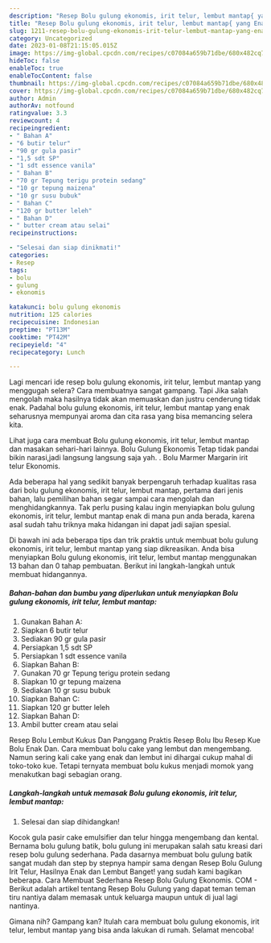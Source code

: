 ```yaml
---
description: "Resep Bolu gulung ekonomis, irit telur, lembut mantap{ yang Enak,  Menu Buat lebaran"
title: "Resep Bolu gulung ekonomis, irit telur, lembut mantap{ yang Enak,  Menu Buat lebaran"
slug: 1211-resep-bolu-gulung-ekonomis-irit-telur-lembut-mantap-yang-enak-menu-buat-lebaran
category: Uncategorized
date: 2023-01-08T21:15:05.015Z
image: https://img-global.cpcdn.com/recipes/c07084a659b71dbe/680x482cq70/bolu-gulung-ekonomis-irit-telur-lembut-mantap-foto-resep-utama.jpg
hideToc: false
enableToc: true
enableTocContent: false
thumbnail: https://img-global.cpcdn.com/recipes/c07084a659b71dbe/680x482cq70/bolu-gulung-ekonomis-irit-telur-lembut-mantap-foto-resep-utama.jpg
cover: https://img-global.cpcdn.com/recipes/c07084a659b71dbe/680x482cq70/bolu-gulung-ekonomis-irit-telur-lembut-mantap-foto-resep-utama.jpg
author: Admin
authorAv: notfound
ratingvalue: 3.3
reviewcount: 4
recipeingredient:
- " Bahan A"
- "6 butir telur"
- "90 gr gula pasir"
- "1,5 sdt SP"
- "1 sdt essence vanila"
- " Bahan B"
- "70 gr Tepung terigu protein sedang"
- "10 gr tepung maizena"
- "10 gr susu bubuk"
- " Bahan C"
- "120 gr butter leleh"
- " Bahan D"
- " butter cream atau selai"
recipeinstructions:

- "Selesai dan siap dinikmati!"
categories:
- Resep
tags:
- bolu
- gulung
- ekonomis

katakunci: bolu gulung ekonomis 
nutrition: 125 calories
recipecuisine: Indonesian
preptime: "PT13M"
cooktime: "PT42M"
recipeyield: "4"
recipecategory: Lunch

---
```



Lagi mencari ide resep bolu gulung ekonomis, irit telur, lembut mantap yang menggugah selera? Cara membuatnya sangat gampang. Tapi Jika salah mengolah maka hasilnya tidak akan memuaskan dan justru cenderung tidak enak. Padahal bolu gulung ekonomis, irit telur, lembut mantap yang enak seharusnya mempunyai aroma dan cita rasa yang bisa memancing selera kita.


Lihat juga cara membuat Bolu gulung ekonomis, irit telur, lembut mantap dan masakan sehari-hari lainnya. Bolu Gulung Ekonomis Tetap tidak pandai bikin narasi,jadi langsung langsung saja yah. . Bolu Marmer Margarin irit telur Ekonomis.

Ada beberapa hal yang sedikit banyak berpengaruh terhadap kualitas rasa dari bolu gulung ekonomis, irit telur, lembut mantap, pertama dari jenis bahan, lalu pemilihan bahan segar sampai cara mengolah dan menghidangkannya. Tak perlu pusing kalau ingin menyiapkan bolu gulung ekonomis, irit telur, lembut mantap enak di mana pun anda berada, karena asal sudah tahu triknya maka hidangan ini dapat jadi sajian spesial.


Di bawah ini ada beberapa tips dan trik praktis untuk membuat bolu gulung ekonomis, irit telur, lembut mantap yang siap dikreasikan. Anda bisa menyiapkan Bolu gulung ekonomis, irit telur, lembut mantap menggunakan 13 bahan dan 0 tahap pembuatan. Berikut ini langkah-langkah untuk membuat hidangannya.

<!--inarticleads1-->

##### Bahan-bahan dan bumbu yang diperlukan untuk menyiapkan Bolu gulung ekonomis, irit telur, lembut mantap:

1. Gunakan  Bahan A:
1. Siapkan 6 butir telur
1. Sediakan 90 gr gula pasir
1. Persiapkan 1,5 sdt SP
1. Persiapkan 1 sdt essence vanila
1. Siapkan  Bahan B:
1. Gunakan 70 gr Tepung terigu protein sedang
1. Siapkan 10 gr tepung maizena
1. Sediakan 10 gr susu bubuk
1. Siapkan  Bahan C:
1. Siapkan 120 gr butter leleh
1. Siapkan  Bahan D:
1. Ambil  butter cream atau selai


Resep Bolu Lembut Kukus Dan Panggang Praktis Resep Bolu Ibu Resep Kue Bolu Enak Dan. Cara membuat bolu cake yang lembut dan mengembang. Namun sering kali cake yang enak dan lembut ini dihargai cukup mahal di toko-toko kue. Tetapi ternyata membuat bolu kukus menjadi momok yang menakutkan bagi sebagian orang. 

<!--inarticleads2-->

##### Langkah-langkah untuk memasak Bolu gulung ekonomis, irit telur, lembut mantap:


1. Selesai dan siap dihidangkan!

Kocok gula pasir cake emulsifier dan telur hingga mengembang dan kental. Bernama bolu gulung batik, bolu gulung ini merupakan salah satu kreasi dari resep bolu gulung sederhana. Pada dasarnya membuat bolu gulung batik sangat mudah dan step by stepnya hampir sama dengan Resep Bolu Gulung Irit Telur, Hasilnya Enak dan Lembut Banget! yang sudah kami bagikan beberapa. Cara Membuat Sederhana Resep Bolu Gulung Ekonomis. COM - Berikut adalah artikel tentang Resep Bolu Gulung yang dapat teman teman tiru nantiya dalam memasak untuk keluarga maupun untuk di jual lagi nantinya. 

Gimana nih? Gampang kan? Itulah cara membuat bolu gulung ekonomis, irit telur, lembut mantap yang bisa anda lakukan di rumah. Selamat mencoba!
